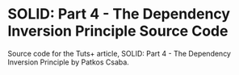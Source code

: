 # SOLID: Part 4 - The Dependency Inversion Principle Source Code

Source code for the Tuts+ article, SOLID: Part 4 - The Dependency Inversion Principle by Patkos Csaba.